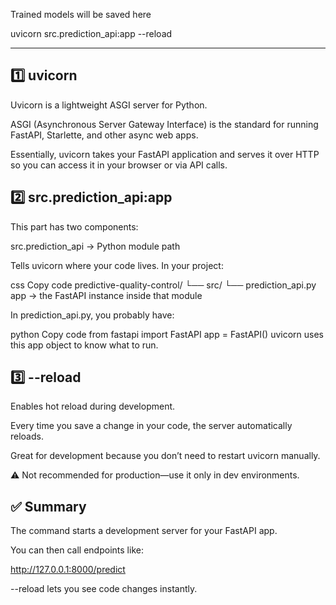 Trained models will be saved here

uvicorn src.prediction_api:app --reload

----
## 1️⃣ uvicorn
Uvicorn is a lightweight ASGI server for Python.

ASGI (Asynchronous Server Gateway Interface) is the standard for running FastAPI, Starlette, and other async web apps.

Essentially, uvicorn takes your FastAPI application and serves it over HTTP so you can access it in your browser or via API calls.

## 2️⃣ src.prediction_api:app
This part has two components:

src.prediction_api → Python module path

Tells uvicorn where your code lives. In your project:

css
Copy code
predictive-quality-control/
└── src/
    └── prediction_api.py
app → the FastAPI instance inside that module

In prediction_api.py, you probably have:

python
Copy code
from fastapi import FastAPI
app = FastAPI()
uvicorn uses this app object to know what to run.

## 3️⃣ --reload
Enables hot reload during development.

Every time you save a change in your code, the server automatically reloads.

Great for development because you don’t need to restart uvicorn manually.

⚠️ Not recommended for production—use it only in dev environments.

## ✅ Summary

The command starts a development server for your FastAPI app.

You can then call endpoints like:

http://127.0.0.1:8000/predict


--reload lets you see code changes instantly.